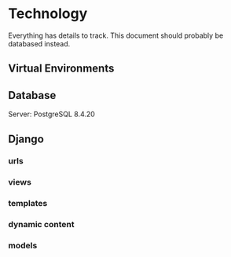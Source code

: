 # Technology

Everything has details to track. This document should probably be databased instead.

## Virtual Environments

## Database

Server: PostgreSQL 8.4.20

## Django

### urls

### views

### templates

### dynamic content

### models
